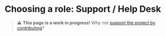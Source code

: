 
# Choosing a role: Support / Help Desk

> ⚠️ **This page is a work in progress!** Why not [support the project by contributing](https://github.com/openupthecloud/system)?